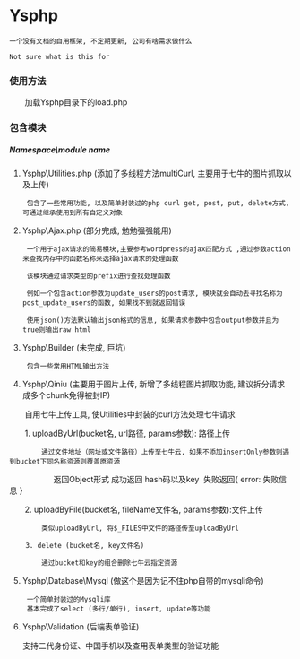 # Ysphp

    一个没有文档的自用框架, 不定期更新, 公司有啥需求做什么
    
    Not sure what is this for

### 使用方法

        加载Ysphp目录下的load.php

### 包含模块
##### Namespace\module name

1. Ysphp\Utilities.php (添加了多线程方法multiCurl, 主要用于七牛的图片抓取以及上传)

        包含了一些常用功能, 以及简单封装过的php curl get, post, put, delete方式, 可通过继承使用到所有自定义对象

2. Ysphp\Ajax.php (部分完成, 勉勉强强能用)

        一个用于ajax请求的简易模块,主要参考wordpress的ajax匹配方式 ,通过参数action来查找内存中的函数名称来选择ajax请求的处理函数
        
        该模块通过请求类型的prefix进行查找处理函数
        
        例如一个包含action参数为update_users的post请求, 模块就会自动去寻找名称为post_update_users的函数, 如果找不到就返回错误
  
        使用json()方法默认输出json格式的信息, 如果请求参数中包含output参数并且为true则输出raw html
  
3. Ysphp\Builder (未完成, 巨坑)

        包含一些常用HTML输出方法
  
4. Ysphp\Qiniu (主要用于图片上传, 新增了多线程图片抓取功能, 建议拆分请求成多个chunk免得被封IP) 

        自用七牛上传工具, 使Utilities中封装的curl方法处理七牛请求
        
        1. uploadByUrl(bucket名, url路径, params参数): 路径上传
        
            通过文件地址（网址或文件路径）上传至七牛云, 如果不添加insertOnly参数则遇到bucket下同名称资源则覆盖原资源
                     
            返回Object形式  成功返回 hash码以及key  失败返回{ error: 失败信息 }
                    
        2. uploadByFile(bucket名, fileName文件名, params参数):文件上传
        
            类似uploadByUrl, 将$_FILES中文件的路径传至uploadByUrl
        
        3. delete (bucket名, key文件名)
        
            通过bucket和key的组合删除七牛云指定资源

5. Ysphp\Database\Mysql (做这个是因为记不住php自带的mysqli命令)

        一个简单封装过的Mysqli库
        基本完成了select (多行/单行), insert, update等功能
        
6. Ysphp\Validation (后端表单验证)
    
    支持二代身份证、中国手机以及查用表单类型的验证功能
    
